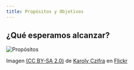 ```yaml
---
title: Propósitos y Objetivos
---
```


## ¿Qué esperamos alcanzar?

![Propósitos]({{site.baseurl}}/img/propositos.jpg)

Imagen [(CC BY-SA 2.0)](https://creativecommons.org/licenses/by-sa/2.0/) de [Karoly Czifra](https://www.flickr.com/photos/ckaroli/2295791257) en [Flickr](http://flickr.com)
